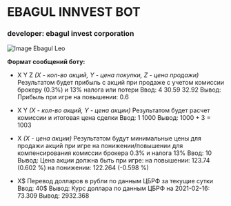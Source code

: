 # EBAGUL INNVEST BOT
### developer: ebagul invest corporation
![Image Ebagul Leo](https://shahty.ru/netcat_files/705/619/h_97f9c7cb85fb20aeea2d7a356921d0b7)

**Формат сообщений боту:**

* X Y Z
*(X - кол-во акций, Y - цена покупки, Z - цена продажи)*
Результатом будет прибыль с акций при продаже с учетом комиссии брокеру (0.3%) и 13% налога или потери
Ввод: 4 30.59 32.92
Вывод:
Прибыль при игре на повышении: 0.6

* X Y
*(X - кол-во акций, Y - цена акции)*
Результатом будет расчет комиссии и итоговая цена сделки
Ввод: 1 1000
Вывод:
1000 + 3 = 1003

* X
*(X - цена акции)*
Результатом будут минимальные цены для продажи акций при игре на понижении/повышении для компенсирования комиссии брокера 0.3% и налога 13%
Ввод: 10
Вывод:
Цена акции должна быть при игре:
на повышении: 123.74 (0.602 %)
на понижении: 122.264 (-0.598 %)

* X$
Перевод долларов в рубли по данным ЦБРФ за текущие сутки
Ввод: 40$
Вывод:
Курс доллара по данным ЦБРФ на 2021-02-16: 73.309
Вывод: 2932.368